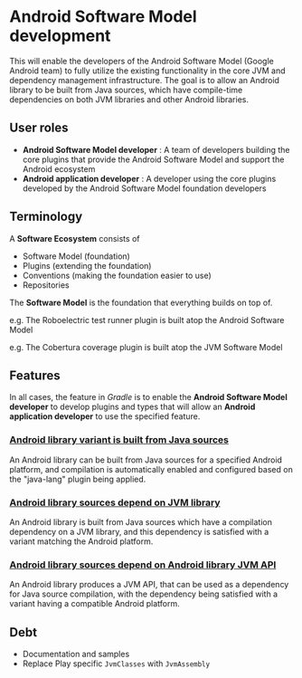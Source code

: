 # Android Software Model development

This will enable the developers of the Android Software Model (Google Android team) to fully utilize the existing functionality in the core JVM and dependency management infrastructure. The goal is to allow an Android library to be built from Java sources, which have compile-time dependencies on both JVM libraries and other Android libraries.

## User roles

 - **Android Software Model developer** : A team of developers building the core plugins that provide the Android Software Model and support the Android ecosystem
 - **Android application developer** : A developer using the core plugins developed by the Android Software Model foundation developers

## Terminology

A **Software Ecosystem** consists of

 - Software Model (foundation)
 - Plugins (extending the foundation)
 - Conventions (making the foundation easier to use)
 - Repositories

The **Software Model** is the foundation that everything builds on top of.

e.g. The Roboelectric test runner plugin is built atop the Android Software Model

e.g. The Cobertura coverage plugin is built atop the JVM Software Model

## Features

In all cases, the feature in _Gradle_ is to enable the **Android Software Model developer** to develop plugins and types that will allow an **Android application developer** to use the specified feature.

### [Android library variant is built from Java sources](./1-built-from-java-sources)

An Android library can be built from Java sources for a specified Android platform, and compilation is automatically enabled and configured based on the "java-lang" plugin being applied.

### [Android library sources depend on JVM library](./2-depends-on-jvm-library)

An Android library is built from Java sources which have a compilation dependency on a JVM library, and this dependency is satisfied with a variant matching the Android platform.

### [Android library sources depend on Android library JVM API](./3-depends-on-android-library)

An Android library produces a JVM API, that can be used as a dependency for Java source compilation, with the dependency being satisfied with a variant having a compatible Android platform.

## Debt

- Documentation and samples
- Replace Play specific `JvmClasses` with `JvmAssembly`
